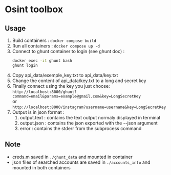 # Osint toolbox
## Usage
1. Build containers : `docker compose build`
2. Run all containers : `docker compose up -d`
3. Connect to ghunt container to login (see ghunt doc) :
   ```bash
   docker exec -it ghunt bash
   ghunt login
   ```
4. Copy api_data/exemple_key.txt to api_data/key.txt
5. Change the content of api_data/key.txt to a long and secret key
6. Finally connect using the key you just choose:  
`http://localhost:8000/ghunt?command=email&params=example@gmail.com&key=LongSecretKey`  
or  
`http://localhost:8000/instagram?username=username&key=LongSecretKey`
7. Output is in json format : 
   1. output.text : contains the text output normaly displayed in terminal
   2. output.json : contains the json exported with the --json argument
   3. error : contains the stderr from the subprocess command

## Note
- creds.m saved in `./ghunt_data` and mounted in container
- json files of searched accounts are saved in `./accounts_info` and mounted in both containers